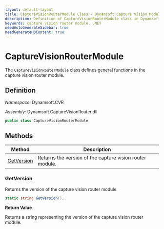 ```yaml
---
layout: default-layout
title: CaptureVisionRouterModule Class - Dynamsoft Capture Vision Module .NET Edition API Reference
description: Definition of CaptureVisionRouterModule class in Dynamsoft Capture Vision Module .NET Edition.
keywords: capture vision router module, .NET
needAutoGenerateSidebar: true
needGenerateH3Content: true
---
```


# CaptureVisionRouterModule

The `CaptureVisionRouterModule` class defines general functions in the capture vision router module.

## Definition

*Namespace:* Dynamsoft.CVR

*Assembly:* Dynamsoft.CaptureVisionRouter.dll

```csharp
public class CaptureVisionRouterModule 
```

## Methods

| Method                     | Description                                        |
| -------------------------- | -------------------------------------------------- |
| [GetVersion](#getversion)  | Returns the version of the capture vision router module. |

### GetVersion

Returns the version of the capture vision router module. 

```csharp
static string GetVersion();
```

**Return Value**

Returns a string representing the version of the capture vision router module.
